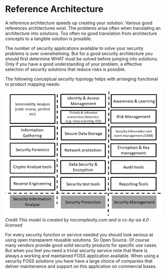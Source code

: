 # Reference Architecture

A reference architecture speeds up creating your solution.
Various good references architectures exist. The problems arise often when translating an architecture into solutions. Too often no good translation from architecture concepts to a tangible solution is possible.

The number of security applications available to solve your security problems is over overwhelming. But for a good security architecture you should first determine WHAT must be solved before jumping into solutions. Only if you have a good understanding of your problem, a effective selection of security solutions that reduce risks is possible.

The following conceptual security topology helps with arranging functional to product mapping needs:

![Security Reference Architecture](../images/security-abbs.png)
*Credit This model is created by nocomplexity.com and is cc-by-sa 4.0 licensed*

For every security function or service needed you should look serious at using open transparent reusable solutions. So Open Source. Of course many vendors provide good solid security products for specific use cases. But when you feel you need a trivial security  service note that there is always a working and maintained FOSS application available. When using a security FOSS solutions you have have a large choice of companies that deliver maintenance and support on this application on commercial bases.
